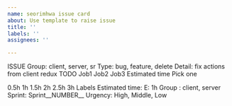 ```yaml
---
name: seorimhwa issue card
about: Use template to raise issue
title: ''
labels: ''
assignees: ''

---
```


ISSUE
Group: client, server, sr
Type: bug, feature, delete
Detail: fix actions from client redux
TODO
 Job1
 Job2
 Job3
Estimated time
Pick one

0.5h
1h
1.5h
2h
2.5h
3h
Labels
Estimated time: E: 1h
Group : client, server
Sprint: Sprint__NUMBER__
Urgency: High, Middle, Low
